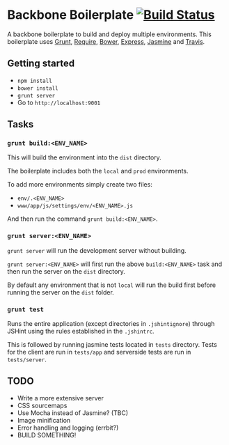 # Backbone Boilerplate [![Build Status](https://travis-ci.org/mderrick/backbone-boilerplate.svg?branch=master)](https://travis-ci.org/mderrick/backbone-boilerplate)

A backbone boilerplate to build and deploy multiple environments. This boilerplate
uses [Grunt](http://gruntjs.com/), [Require](http://requirejs.org/), 
[Bower](http://bower.io/), [Express](http://expressjs.com/), 
[Jasmine](http://jasmine.github.io/) and [Travis](https://travis-ci.org/).

## Getting started

- `npm install`
- `bower install`
- `grunt server`
- Go to `http://localhost:9001`

## Tasks

### `grunt build:<ENV_NAME>`

This will build the environment into the `dist` directory.

The boilerplate includes both the `local` and `prod` environments.

To add more environments simply create two files:
- `env/.<ENV_NAME>`
- `www/app/js/settings/env/<ENV_NAME>.js`

And then run the command `grunt build:<ENV_NAME>`.


### `grunt server:<ENV_NAME>`

`grunt server` will run the development server without building.

`grunt server:<ENV_NAME>` will first run the above `build:<ENV_NAME>` task and 
then run the server on the `dist` directory.

By default any environment that is not `local` will run the build first before
running the server on the `dist` folder.


### `grunt test`

Runs the entire application (except directories in `.jshintignore`) through 
JSHint using the rules established in the `.jshintrc`.

This is followed by running jasmine tests located in `tests` directory. Tests 
for the client are run in `tests/app` and serverside tests are run in 
`tests/server`.

## TODO
- Write a more extensive server
- CSS sourcemaps
- Use Mocha instead of Jasmine? (TBC)
- Image minification
- Error handling and logging (errbit?)
- BUILD SOMETHING!
